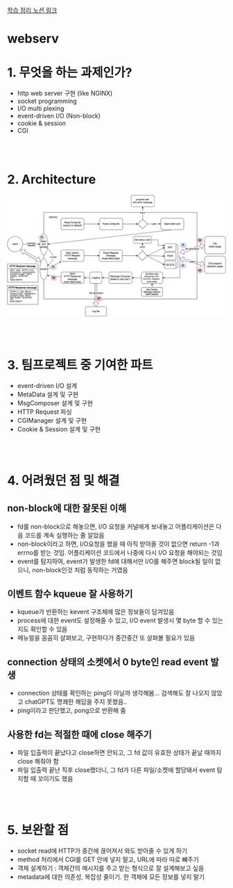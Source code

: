 [학습 정리 노션 링크](https://helpful-eggplant-ec3.notion.site/webserv-2b91ab553d214e6ca2889113ededf994)

# webserv

# 1. 무엇을 하는 과제인가?
- http web server 구현 (like NGINX)
- socket programming
- I/O multi plexing
- event-driven I/O (Non-block)
- cookie & session
- CGI

<br><br>

# 2. Architecture
![architecture](./imgsrc/Diagram.png)

<br><br>

# 3. 팀프로젝트 중 기여한 파트
- event-driven I/O 설계
- MetaData 설계 및 구현
- MsgComposer 설계 및 구현
- HTTP Request 파싱
- CGIManager 설계 및 구현
- Cookie & Session 설계 및 구현

<br><br>

# 4. 어려웠던 점 및 해결
## non-block에 대한 잘못된 이해
- fd를 non-block으로 해놓으면, I/O 요청을 커널에게 보내놓고 어플리케이션은 다음 코드를 계속 실행하는 줄 알았음
- non-block이라고 하면, I/O요청을 했을 때 아직 받아올 것이 없으면 return -1과 errno를 받는 것임. 어플리케이션 코드에서 나중에 다시 I/O 요청을 해야되는 것임
- event를 탐지하여, event가 발생한 fd에 대해서만 I/O를 해주면 block될 일이 없으니, non-block인것 처럼 동작하는 거였음

## 이벤트 함수 kqueue 잘 사용하기
- kqueue가 반환하는 kevent 구조체에 많은 정보들이 담겨있음
- process에 대한 event도 설정해줄 수 있고, I/O event 발생시 몇 byte 할 수 있는지도 확인할 수 있음
- 메뉴얼을 꼼꼼히 살펴보고, 구현하다가 중간중간 또 살펴볼 필요가 있음

## connection 상태의 소켓에서 0 byte인 read event 발생
- connection 상태를 확인하는 ping이 아닐까 생각해봄... 검색해도 잘 나오지 않았고 chatGPT도 명쾌한 해답을 주지 못했음..
- ping이라고 판단했고, pong으로 반환해 줌

## 사용한 fd는 적절한 때에 close 해주기
- 파일 입출력이 끝났다고 close하면 안되고, 그 fd 값이 유효한 상태가 끝날 때까지 close 해줘야 함
- 파일 입출력 끝난 직후 close했더니, 그 fd가 다른 파일/소켓에 할당돼서 event 탐지할 때 꼬이기도 했음

<br><br>

# 5. 보완할 점
- socket read에 HTTP가 중간에 끊어져서 와도 받아줄 수 있게 하기
- method 처리에서 CGI를 GET 안에 넣지 말고, URL에 따라 따로 뺴주기
- 객체 설계하기 : 객체간의 메시지를 주고 받는 형식으로 잘 설계해보고 싶음
- metadata에 대한 의존성, 복잡성 줄이기. 한 객체에 모든 정보를 넣지 말기